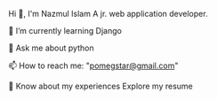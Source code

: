 Hi 👋, I'm Nazmul Islam
A jr. web application developer.

🌱 I’m currently learning Django

💬 Ask me about python

📫 How to reach me: "pomegstar@gmail.com"

📄 Know about my experiences Explore my resume

